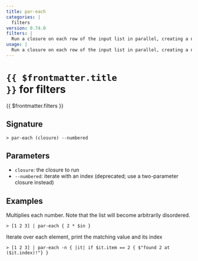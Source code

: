 ```yaml
---
title: par-each
categories: |
  filters
version: 0.74.0
filters: |
  Run a closure on each row of the input list in parallel, creating a new list with the results.
usage: |
  Run a closure on each row of the input list in parallel, creating a new list with the results.
---
```


# <code>{{ $frontmatter.title }}</code> for filters

<div class='command-title'>{{ $frontmatter.filters }}</div>

## Signature

```> par-each (closure) --numbered```

## Parameters

 -  `closure`: the closure to run
 -  `--numbered`: iterate with an index (deprecated; use a two-parameter closure instead)

## Examples

Multiplies each number. Note that the list will become arbitrarily disordered.
```shell
> [1 2 3] | par-each { 2 * $in }
```

Iterate over each element, print the matching value and its index
```shell
> [1 2 3] | par-each -n { |it| if $it.item == 2 { $"found 2 at ($it.index)!"} }
```
